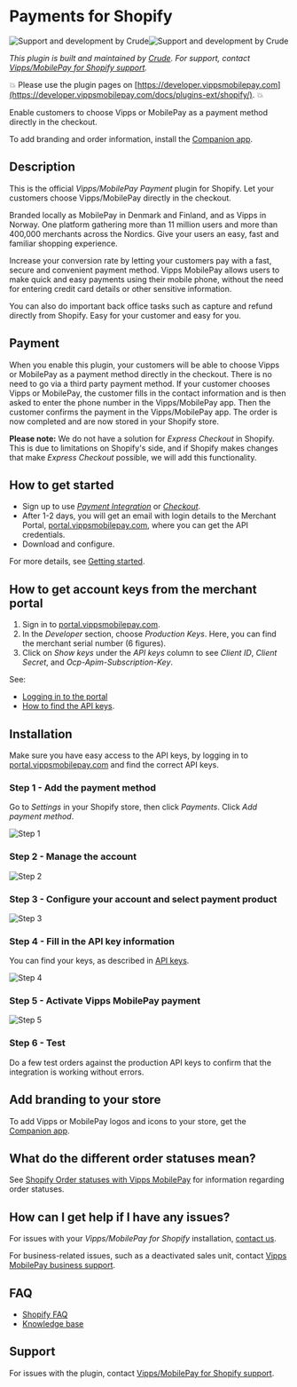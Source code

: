 <!-- START_METADATA
---
title: Payments for Shopify
sidebar_position: 1
description: Provide Vipps/MobilePay payments for Shopify.
pagination_next: null
pagination_prev: null
---
END_METADATA -->

# Payments for Shopify

![Support and development by Crude ](./docs/images/crude.svg#gh-light-mode-only)![Support and development by Crude](./docs/images/crude_dark.svg#gh-dark-mode-only)

*This plugin is built and maintained by [Crude](https://crude.no/).
For support, contact [Vipps/MobilePay for Shopify support](https://vipps-shopify.atlassian.net/servicedesk/customer/portal/3).*

<!-- START_COMMENT -->
💥 Please use the plugin pages on [https://developer.vippsmobilepay.com](https://developer.vippsmobilepay.com/docs/plugins-ext/shopify/). 💥
<!-- END_COMMENT -->

Enable customers to choose Vipps or MobilePay as a payment method directly in the checkout.

To add branding and order information, install the [Companion app](companion.md).

## Description

This is the official *Vipps/MobilePay Payment* plugin for Shopify. Let your customers choose Vipps/MobilePay directly in the checkout.

Branded locally as MobilePay in Denmark and Finland, and as Vipps in Norway. One platform gathering more than 11 million users and more than 400,000 merchants across the Nordics. Give your users an easy, fast and familiar shopping experience.

Increase your conversion rate by letting your customers pay with a fast, secure and convenient payment method. Vipps MobilePay allows users to make quick and easy payments using their mobile phone, without the need for entering credit card details or other sensitive information.

You can also do important back office tasks such as capture and refund directly from Shopify. Easy for your customer and easy for you.

## Payment

When you enable this plugin, your customers will be able to choose Vipps or MobilePay as a payment method directly in the checkout. There is no need to go via a third party payment method. If your customer chooses Vipps or MobilePay, the customer fills in the contact information and is then asked to enter the phone number in the Vipps/MobilePay app. Then the customer confirms the payment in the Vipps/MobilePay app. The order is now completed and are now stored in your Shopify store.

**Please note:** We do not have a solution for *Express Checkout* in Shopify.
This is due to limitations on Shopify's side, and if Shopify makes changes that
make *Express Checkout* possible, we will add this functionality.

## How to get started

- Sign up to use [*Payment Integration*](https://vippsmobilepay.com/online/payment-integration) or [*Checkout*](https://vippsmobilepay.com/online/checkout).
- After 1-2 days, you will get an email with login details to the Merchant Portal, [portal.vippsmobilepay.com](https://portal.vippsmobilepay.com/), where you can get the API credentials.
- Download and configure.

For more details, see [Getting started](https://developer.vippsmobilepay.com/docs/getting-started/).

## How to get account keys from the merchant portal

1. Sign in to [portal.vippsmobilepay.com](https://portal.vippsmobilepay.com/).
2. In the *Developer* section, choose *Production Keys*. Here, you can find the merchant serial number (6 figures).
3. Click on *Show keys* under the *API keys* column to see *Client ID*, *Client Secret*, and *Ocp-Apim-Subscription-Key*.

See:

- [Logging in to the portal](/docs/knowledge-base/portal#how-to-log-in)
- [How to find the API keys](/docs/knowledge-base/portal#how-to-find-the-api-keys).


## Installation

Make sure you have easy access to the API keys, by logging in to [portal.vippsmobilepay.com](https://portal.vippsmobilepay.com/) and find the correct API keys.

### Step 1 - Add the payment method

Go to *Settings* in your Shopify store, then click *Payments*. Click *Add payment method*.

![Step 1](docs/images/1InstallVippsMobilePay.png)

### Step 2 - Manage the account

![Step 2](docs/images/2InstallVippsMobilePay.png)

### Step 3 - Configure your account and select payment product 

![Step 3](docs/images/3InstallVippsMobilePay.png)

### Step 4 - Fill in the API key information

You can find your keys, as described in
[API keys](https://developer.vippsmobilepay.com/docs/knowledge-base/api-keys/).

![Step 4](docs/images/4InstallVippsMobilePay.png)

### Step 5 - Activate Vipps MobilePay payment

![Step 5](docs/images/5InstallVippsMobilePay.png)

### Step 6 - Test

Do a few test orders against the production API keys to confirm that the integration is working without errors.


## Add branding to your store

To add Vipps or MobilePay logos and icons to your store, get the [Companion app](companion.md).

## What do the different order statuses mean?

See [Shopify Order statuses with Vipps MobilePay](shopify-faq.md#what-do-the-different-order-statuses-in-shopify-mean-when-combined-with-vipps-mobilepay) for information regarding order statuses.

## How can I get help if I have any issues?

For issues with your *Vipps/MobilePay for Shopify* installation, [contact us](https://vipps-shopify.atlassian.net/servicedesk/customer/portal/3).

For business-related issues, such as a deactivated sales unit, contact [Vipps MobilePay business support](https://vippsmobilepay.com/info/help).


## FAQ

* [Shopify FAQ](shopify-faq.md)
* [Knowledge base](https://developer.vippsmobilepay.com/docs/knowledge-base)

## Support

For issues with the plugin, contact [Vipps/MobilePay for Shopify support](https://vipps-shopify.atlassian.net/servicedesk/customer/portal/3).
